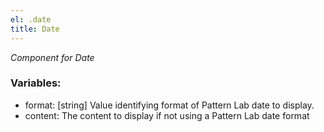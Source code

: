 ```yaml
---
el: .date
title: Date
---
```

_Component for Date_

### Variables:
* format: [string] Value identifying format of Pattern Lab date to display.
* content: The content to display if not using a Pattern Lab date format
